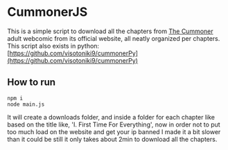 # CummonerJS
This is a simple script to download all the chapters from [The Cummoner](https://totempole666.com/) adult webcomic from its official website, all neatly organized per chapters.  
This script also exists in python: [https://github.com/visotoniki9/cummonerPy](https://github.com/visotoniki9/cummonerPy)
## How to run 
```
npm i
node main.js
```
It will create a downloads folder, and inside a folder for each chapter like based on the title like, 'I. First Time For Everything', now in order not to put too much load on the website and get your ip banned I made it a bit slower than it could be still it only takes about 2min to download all the chapters. 


